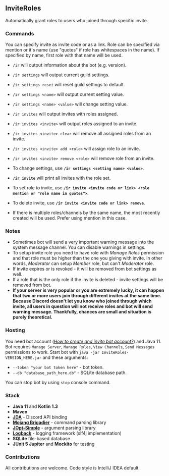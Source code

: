 ## InviteRoles ##
  
Automatically grant roles to users who joined through specific invite.  

### Commands ###
You can specify invite as invite code or as a link.
Role can be specified via mention or it's name (use "quotes" if role has whitespaces in the name). If specified by name, first role with that name will be used.

+ `/ir` will output information about the bot (e.g. version).
+ `/ir settings` will output current guild settings.
+ `/ir settings reset` will reset guild settings to default.
+ `/ir settings <name>` will output current setting value.
+ `/ir settings <name> <value>` will change setting value.
+ `/ir invites` will output invites with roles assigned.
+ `/ir invites <invite>` will output roles assigned to an invite.
+ `/ir invites <invite> clear` will remove all assigned roles from an invite.
+ `/ir invites <invite> add <role>` will assign role to an invite.
+ `/ir invites <invite> remove <role>` will remove role from an invite.

+ To change settings, use **`/ir settings <setting name> <value>`**.
+ **`/ir invite`** will print all invites with the role set.
+ To set role to invite, use **`/ir invite <invite code or link> <role mention or "role name in quotes">`**.
+ To delete invite, use **`/ir invite <invite code or link> remove`**.
+ If there is multiple roles/channels by the same name, the most recently created will be used. Prefer using mention in this case.

### Notes ###

+ Sometimes bot will send a very important warning message into the system message channel. You can disable warnings in settings.
+ To setup invite role you need to have role with *Manage Roles* permission and that role must be higher than the one you giving with invite. In other words, *Moderator* can setup *Member* role, but can't *Moderator* role.  
+ If invite expires or is revoked - it will be removed from bot settings as well.
+ If a role that is the only role if the invite is deleted - invite settings will be removed from bot.
+ **If your server is very popular or you are extremely lucky, it can happen that two or more users join through different invites at the same time. Because Discord doesn't let you know who joined through which invite, all users in question will not receive roles and bot will send warning message. Thankfully, chances are small and situation is purely theoretical.**  
  
### Hosting ###
  
You need bot account ([*How to create and invite bot account?*](https://github.com/reactiflux/discord-irc/wiki/Creating-a-discord-bot-&-getting-a-token)) and Java 11. Bot requires `Manage Server`, `Manage Roles`, `View Channels`, `Send Messages` permissions to work. Start bot with `java -jar InviteRoles-VERSION_HERE.jar` and these arguments:  
+ `--token "your bot token here"` - bot token.  
+ `--db "database_path_here.db"` - SQLite database path.  
  
You can stop bot by using `stop` console command.  
  
### Stack ###

+ **Java 11** and **Kotlin 1.3**
+ **Maven**
+ [**JDA**](https://github.com/DV8FromTheWorld/JDA) - Discord API binding
+ [**Mojang Brigadier**](https://github.com/Mojang/brigadier) - command parsing library
+ [**JOpt-Simple**](https://github.com/jopt-simple/jopt-simple) - argument parsing library
+ [**Logback**](https://github.com/qos-ch/logback) - logging framework (slf4j implementation)
+ **SQLite** file-based database
+ **JUnit 5 Jupiter** and **Mockito** for testing

### Contributions ###

All contributions are welcome. Code style is IntelliJ IDEA default.  
